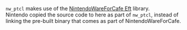 `nw_ptcl` makes use of the [NintendoWareForCafe Eft](https://github.com/nw4f/Eft) library.  
Nintendo copied the source code to here as part of `nw_ptcl`, instead of linking the pre-built binary that comes as part of NintendoWareForCafe.  
